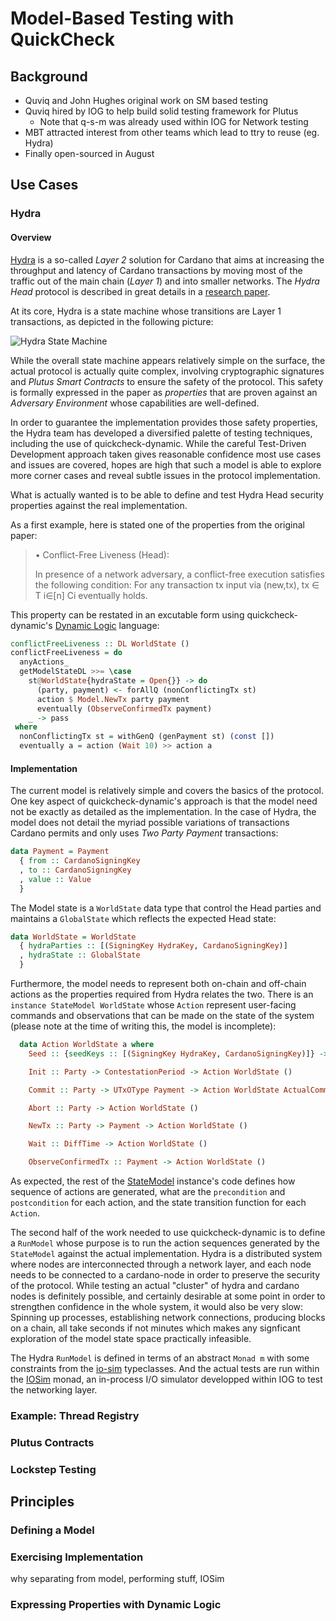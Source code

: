 # Model-Based Testing with QuickCheck

## Background

* Quviq and John Hughes original work on SM based testing
* Quviq hired by  IOG to help build solid testing framework for Plutus
  * Note that q-s-m was already used within IOG for Network testing
* MBT attracted interest from other teams which lead to ttry to reuse (eg. Hydra)
* Finally open-sourced in August

## Use Cases

### Hydra

#### Overview

[Hydra](https://hydra.family) is a so-called _Layer 2_ solution for Cardano that aims at increasing the throughput and latency of Cardano transactions by moving most of the traffic out of the main chain (_Layer 1_) and into smaller networks. The _Hydra Head_ protocol is described in great details in a [research paper](https://eprint.iacr.org/2020/299.pdf).

At its core, Hydra is a state machine whose transitions are Layer 1 transactions, as depicted in the following picture:

![Hydra State Machine](https://hydra.family/head-protocol/assets/images/hydra-head-lifecycle-b8449385e9041a214bf8c6e52830de3c.svg)

While the overall state machine appears relatively simple on the surface, the actual protocol is actually quite complex, involving cryptographic signatures and _Plutus Smart Contracts_ to ensure the safety of the protocol. This safety is formally expressed in the paper as _properties_ that are proven against an _Adversary Environment_ whose capabilities are well-defined.

In order to guarantee the implementation provides those safety properties, the Hydra team has developed a diversified palette of testing techniques, including the use of quickcheck-dynamic. While the careful Test-Driven Development approach taken gives reasonable confidence most use cases and issues are covered, hopes are high that such a model is able to explore more corner cases and reveal subtle issues in the protocol implementation.

What is actually wanted is to be able to define and test Hydra Head security properties against the real implementation.

As a first example, here is stated one of the properties from the original paper:

> • Conflict-Free Liveness (Head):
>
> In presence of a network adversary, a conflict-free execution satisfies the following condition:
> For any transaction tx input via (new,tx), tx ∈ T i∈[n] Ci eventually holds.

This property can be restated in an excutable form using quickcheck-dynamic's [Dynamic Logic](https://github.com/input-output-hk/quickcheck-dynamic/blob/abailly-iohk/link-to-blog-post/quickcheck-dynamic/src/Test/QuickCheck/DynamicLogic.hs) language:

```haskell
conflictFreeLiveness :: DL WorldState ()
conflictFreeLiveness = do
  anyActions_
  getModelStateDL >>= \case
    st@WorldState{hydraState = Open{}} -> do
      (party, payment) <- forAllQ (nonConflictingTx st)
      action $ Model.NewTx party payment
      eventually (ObserveConfirmedTx payment)
    _ -> pass
 where
  nonConflictingTx st = withGenQ (genPayment st) (const [])
  eventually a = action (Wait 10) >> action a
```

#### Implementation

The current model is relatively simple and covers the basics of the protocol. One key aspect of quickcheck-dynamic's approach is that the model need not be exactly as detailed as the implementation. In the case of Hydra, the model does not detail the myriad possible variations of transactions Cardano permits and only uses _Two Party Payment_ transactions:

```haskell
data Payment = Payment
  { from :: CardanoSigningKey
  , to :: CardanoSigningKey
  , value :: Value
  }
```

The Model state is a `WorldState` data type that control the Head parties and maintains a `GlobalState` which reflects the expected Head state:

```haskell
data WorldState = WorldState
  { hydraParties :: [(SigningKey HydraKey, CardanoSigningKey)]
  , hydraState :: GlobalState
  }
```

Furthermore, the model needs to represent both on-chain and off-chain actions as the properties required from Hydra relates the two. There is an `instance StateModel WorldState` whose `Action` represent user-facing commands and observations that can be made on the state of the system (please note at the time of writing this, the model is incomplete):

```haskell
  data Action WorldState a where
    Seed :: {seedKeys :: [(SigningKey HydraKey, CardanoSigningKey)]} -> Action WorldState ()

    Init :: Party -> ContestationPeriod -> Action WorldState ()

    Commit :: Party -> UTxOType Payment -> Action WorldState ActualCommitted

    Abort :: Party -> Action WorldState ()

    NewTx :: Party -> Payment -> Action WorldState ()

    Wait :: DiffTime -> Action WorldState ()

    ObserveConfirmedTx :: Payment -> Action WorldState ()
```

As expected, the rest of the [StateModel](https://github.com/input-output-hk/hydra-poc/blob/master/hydra-node/test/Hydra/Model.hs#L207) instance's code defines how sequence of actions are generated, what are the `precondition` and `postcondition` for each action, and the state transition function for each `Action`.

The second half of the work needed to use quickcheck-dynamic is to define a `RunModel` whose purpose is to run the action sequences generated by the `StateModel` against the actual implementation. Hydra is a distributed system where nodes are interconnected through a network layer, and each node needs to be connected to a cardano-node in order to preserve the security of the protocol. While testing an actual "cluster" of hydra and cardano nodes is definitely possible, and certainly desirable at some point in order to strengthen confidence in the whole system, it would also be very slow: Spinning up processes, establishing network connections, producing blocks on a chain, all take seconds if not minutes which makes any signficant exploration of the model state space practically infeasible.

The Hydra `RunModel` is defined in terms of an abstract `Monad m` with some constraints from the [io-sim](https://github.com/input-output-hk/io-sim) typeclasses. And the actual tests are run within the [IOSim](https://github.com/input-output-hk/hydra-poc/blob/master/hydra-node/test/Hydra/ModelSpec.hs#L220) monad, an in-process I/O simulator developped within IOG to test the networking layer.

### Example: Thread Registry

### Plutus Contracts

### Lockstep Testing

## Principles

### Defining a Model

### Exercising Implementation

why separating from model, performing stuff, IOSim

### Expressing Properties with Dynamic Logic
